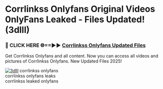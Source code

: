 # Corrlinkss Onlyfans Original Videos 0nlyFans Leaked - Files Updated! (3dlll)

<h3>🔴 CLICK HERE 🌐==►► <a href="https://best4dudes.click/HH4t6V" rel="nofollow">Corrlinkss Onlyfans Updated Files</a></h3>

Get Corrlinkss Onlyfans and all content. Now you can access all videos and pictures of Corrlinkss Onlyfans. New Updated Files 2025!

[![3dlll](https://github.com/user-attachments/assets/8c521d6e-e6e3-4a75-9320-d58ab9d79d5b)](https://best4dudes.click/HH4t6V)
corrlinkss onlyfans<br>
corrlinkss onlyfans leaks<br>
corrlinkss leaked onlyfans